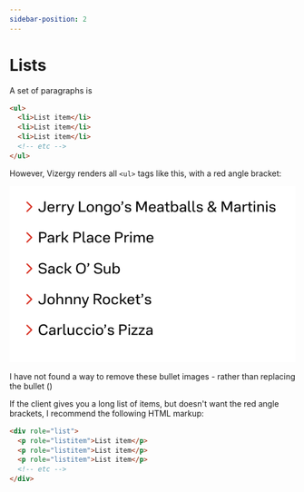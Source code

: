 ```yaml
---
sidebar-position: 2
---
```


# Lists

A set of paragraphs is

```html
<ul>
  <li>List item</li>
  <li>List item</li>
  <li>List item</li>
  <!-- etc -->
</ul>
```

However, Vizergy renders all `<ul>` tags like this, with a red angle bracket:

![Vizergy unordered list](./img/vizergy-ul.png)

I have not found a way to remove these bullet images - rather than replacing the bullet ()

If the client gives you a long list of items, but doesn't want the red angle brackets, I recommend the following HTML markup:

```html
<div role="list">
  <p role="listitem">List item</p>
  <p role="listitem">List item</p>
  <p role="listitem">List item</p>
  <!-- etc -->
</div>
```

